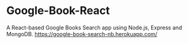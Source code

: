 # Google-Book-React
A React-based Google Books Search app using Node.js, Express and MongoDB.
https://google-book-search-nb.herokuapp.com/
